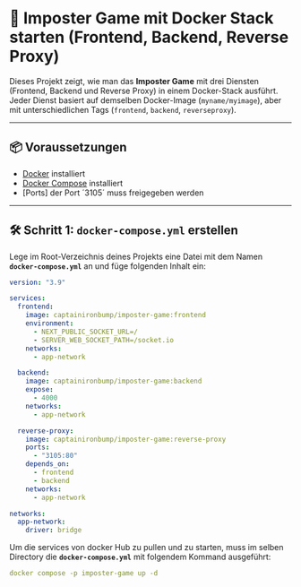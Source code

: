 # 🚀 Imposter Game mit Docker Stack starten (Frontend, Backend, Reverse Proxy)

Dieses Projekt zeigt, wie man das **Imposter Game** mit drei Diensten (Frontend, Backend und Reverse Proxy) in einem Docker-Stack ausführt.  
Jeder Dienst basiert auf demselben Docker-Image (`myname/myimage`), aber mit unterschiedlichen Tags (`frontend`, `backend`, `reverseproxy`).  

---

## 📦 Voraussetzungen

- [Docker](https://docs.docker.com/get-docker/) installiert  
- [Docker Compose](https://docs.docker.com/compose/install/) installiert
- [Ports] der Port ´3105´ muss freigegeben werden

---

## 🛠️ Schritt 1: `docker-compose.yml` erstellen

Lege im Root-Verzeichnis deines Projekts eine Datei mit dem Namen **`docker-compose.yml`** an und füge folgenden Inhalt ein:

```yaml
version: "3.9"

services:
  frontend:
    image: captainironbump/imposter-game:frontend
    environment:
      - NEXT_PUBLIC_SOCKET_URL=/
      - SERVER_WEB_SOCKET_PATH=/socket.io
    networks:
      - app-network

  backend:
    image: captainironbump/imposter-game:backend
    expose:
      - 4000
    networks:
      - app-network

  reverse-proxy:
    image: captainironbump/imposter-game:reverse-proxy
    ports:
      - "3105:80"
    depends_on:
      - frontend
      - backend
    networks:
      - app-network

networks:
  app-network:
    driver: bridge
```

Um die services von docker Hub zu pullen und zu starten, muss im selben Directory die **`docker-compose.yml`** mit folgendem Kommand ausgeführt:
```yaml
docker compose -p imposter-game up -d
```
